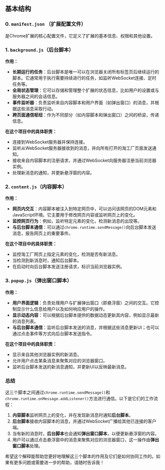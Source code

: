 ## 基本结构

### 0. `manifest.json` （扩展配置文件）

是Chrome扩展的核心配置文件，它定义了扩展的基本信息、权限和其他设置。

### 1. `background.js`（后台脚本）

**作用：**
- **长期运行的任务**：后台脚本是唯一可以在浏览器关闭所有标签页后继续运行的脚本。它通常用于执行需要持续进行的任务，如监听WebSocket连接、定时任务等。
- **全局状态管理**：它可以存储和管理整个扩展的状态信息，比如用户的设置或与服务器之间的会话信息。
- **事件监听器**：负责监听来自内容脚本和用户界面（如弹出窗口）的消息，并根据这些消息采取行动。
- **跨页面通信枢纽**：作为不同部分（如内容脚本和弹出窗口）之间的桥梁，传递信息。

**在这个项目中的具体职责：**
- 连接到WebSocket服务器并保持连接。
- 监听从WebSocket服务器接收到的消息，并向所有打开的淘工厂页面发送通知。
- 接收来自内容脚本的注册请求，并通过WebSocket向服务器注册当前浏览器实例。
- 处理新消息的通知，并更新悬浮窗的内容。

### 2. `content.js`（内容脚本）

**作用：**
- **网页内交互**：内容脚本被注入到特定网页中，可以访问该网页的DOM元素和JavaScript环境。它主要用于修改网页内容或监听网页上的变化。
- **监控网页行为**：例如，监听特定元素的变化，检测新消息的出现等。
- **与后台脚本通信**：可以通过`chrome.runtime.sendMessage()`向后台脚本发送消息，报告网页上的重要事件。

**在这个项目中的具体职责：**
- 监控淘工厂网页上指定元素的变化，检测是否有新消息。
- 当检测到新消息时，通知后台脚本。
- 在启动时向后台脚本发送注册请求，标识当前浏览器实例。

### 3. `popup.js`（弹出窗口脚本）

**作用：**
- **用户界面逻辑**：负责处理用户与扩展弹出窗口（即悬浮窗）之间的交互。它控制显示什么信息给用户以及如何响应用户的操作。
- **显示动态内容**：可以根据后台脚本提供的数据动态更新其内容，例如显示最新的消息列表。
- **与后台脚本通信**：监听后台脚本发送的消息，并根据这些消息更新UI；也可以通过点击事件等方式向后台脚本发送指令。

**在这个项目中的具体职责：**
- 显示来自其他浏览器实例的新消息。
- 允许用户点击某条消息来聚焦对应的浏览器窗口。
- 监听后台脚本发送的新消息通知，并更新UI以反映最新消息。

### 总结

这三个脚本之间通过`chrome.runtime.sendMessage()`和`chrome.runtime.onMessage.addListener()`方法进行通信。以下是它们的工作流程：

1. **内容脚本**监听网页上的变化，并在发现新消息时通知**后台脚本**。
2. **后台脚本**接收内容脚本的消息，并通过WebSocket广播给其他已连接的客户端。
3. 当有新的消息时，**后台脚本**也会通知**弹出窗口脚本**，以便更新悬浮窗的内容。
4. 用户可以通过点击悬浮窗中的消息来聚焦对应的浏览器窗口，这一操作由**弹出窗口脚本**处理。

希望这个解释能帮助您更好地理解这三个脚本的作用及它们是如何协同工作的。如果有更多问题或需要进一步的帮助，请随时告诉我！